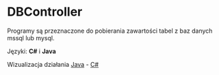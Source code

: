 # DBController
Programy są przeznaczone do pobierania zawartości tabel z baz danych mssql lub mysql.

Języki: **C#** i **Java**

Wizualizacja działania [Java](https://www.youtube.com/watch?v=yrlU95sFOk0&feature=youtu.be) -
                        [C#](https://www.youtube.com/watch?v=pirOpWzBHrQ&feature=youtu.be)

